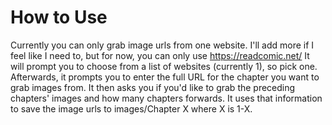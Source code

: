 # How to Use
Currently you can only grab image urls from one website. I'll add more if I feel like I need to, but for now, you can only use https://readcomic.net/
It will prompt you to choose from a list of websites (currently 1), so pick one.
Afterwards, it prompts you to enter the full URL for the chapter you want to grab images from.
It then asks you if you'd like to grab the preceding chapters' images and how many chapters forwards.
It uses that information to save the image urls to images/Chapter X where X is 1-X.
